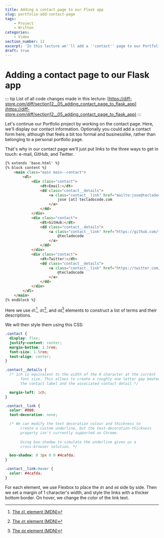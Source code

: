```yaml
---
title: Adding a contact page to our Flask app
slug: portfolio-add-contact-page
tags:
    - Project
    - Written
categories:
    - Video
section_number: 12
excerpt: 'In this lecture we''ll add a ''contact'' page to our Portfolio project, without e-mail sending functionality.'
draft: true
---
```



# Adding a contact page to our Flask app

::: tip
List of all code changes made in this lecture: [https://diff-store.com/diff/section12__05_adding_contact_page_to_flask_app](https://diff-store.com/diff/section12__05_adding_contact_page_to_flask_app)
:::

Let's continue our Portfolio project by working on the contact page. Here, we'll display our contact information. Optionally you could add a contact form here, although that feels a bit too formal and businesslike, rather than belonging to a personal portfolio page.

That's why in our contact page we'll just put links to the three ways to get in touch: e-mail, GitHub, and Twitter.

```html
{% extends 'base.html' %}
{% block content %}
    <main class="main main--contact">
        <dl>
            <div class="contact">
                <dt>Email:</dt>
                <dd class="contact__details">
                    <a class="contact__link" href="mailto:jose@tecladocode.com">
                        jose [at] tecladocode.com
                    </a>
                </dd>
            </div>
            <div class="contact">
                <dt>GitHub:</dt>
                <dd class="contact__details">
                    <a class="contact__link" href="https://github.com/tecladocode">
                        @tecladocode
                    </a>
                </dd>
            </div>
            <div class="contact">
                <dt>Twitter:</dt>
                <dd class="contact__details">
                    <a class="contact__link" href="https://twitter.com/tecladocode">
                        @tecladocode
                    </a>
                </dd>
            </div>
        </dl>
    </main>
{% endblock %}
```

Here we use `dl`[^dl], `dt`[^dt], and `dd`[^dd] elements to construct a list of terms and their descriptions.

We will then style them using this CSS:

```css
.contact {
  display: flex;
  justify-content: center;
  margin-bottom: 1.5rem;
  font-size: 1.5rem;
  text-align: center;
}

.contact__details {
  /* 1ch is equivalent to the width of the 0 character at the current
       font size. This allows to create a roughly one letter gap bewteen
       the contact label and the associated contact detail */

  margin-left: 1ch;
}

.contact__link {
  color: #000;
  text-decoration: none;

  /* We can modify the text decoration colour and thickness to
       create a custom underline, but the text-decoration-thickness
       property isn't currently supported on Chrome.
       
       Using box-shadow to simulate the underline gives us a
       cross-browser solution. */

  box-shadow: 0 3px 0 0 #4cafda;
}

.contact__link:hover {
  color: #4cafda;
}
```

For each element, we use Flexbox to place the `dt` and `dd` side by side. Then we set a margin of 1 character's width, and style the links with a thicker bottom border. On hover, we change the color of the link text.

[^dl]: [The `dl` element (MDN)](https://developer.mozilla.org/en-US/docs/Web/HTML/Element/dl)
[^dt]: [The `dt` element (MDN)](https://developer.mozilla.org/en-US/docs/Web/HTML/Element/dt)
[^dd]: [The `dd` element (MDN)](https://developer.mozilla.org/en-US/docs/Web/HTML/Element/dd)